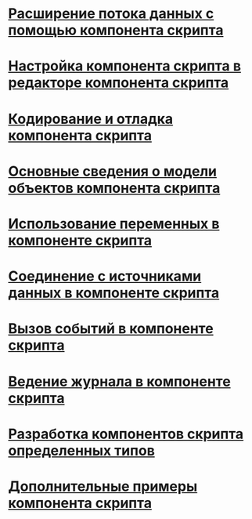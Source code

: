 # [Расширение потока данных с помощью компонента скрипта](extending-the-data-flow-with-the-script-component.md)
# [Настройка компонента скрипта в редакторе компонента скрипта](configuring-the-script-component-in-the-script-component-editor.md)
# [Кодирование и отладка компонента скрипта](coding-and-debugging-the-script-component.md)
# [Основные сведения о модели объектов компонента скрипта](understanding-the-script-component-object-model.md)
# [Использование переменных в компоненте скрипта](using-variables-in-the-script-component.md)
# [Соединение с источниками данных в компоненте скрипта](connecting-to-data-sources-in-the-script-component.md)
# [Вызов событий в компоненте скрипта](raising-events-in-the-script-component.md)
# [Ведение журнала в компоненте скрипта](logging-in-the-script-component.md)
# [Разработка компонентов скрипта определенных типов](../../extending-packages-scripting-data-flow-script-component-types/developing-specific-types-of-script-components.md)
# [Дополнительные примеры компонента скрипта](../../extending-packages-scripting-data-flow-script-component-examples/additional-script-component-examples.md)
